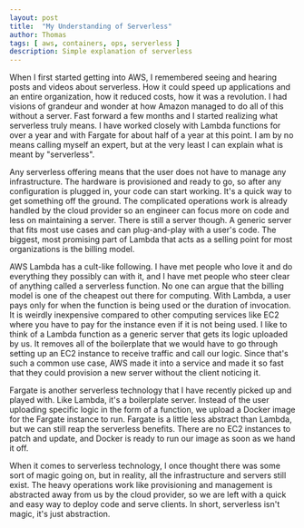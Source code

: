 ```yaml
---
layout: post
title:  "My Understanding of Serverless"
author: Thomas
tags: [ aws, containers, ops, serverless ]
description: Simple explanation of serverless
---
```

When I first started getting into AWS, I remembered seeing and hearing posts and videos about serverless. How it could speed up applications and an entire organization, how it reduced costs, how it was a revolution. I had visions of grandeur and wonder at how Amazon managed to do all of this without a server. Fast forward a few months and I started realizing what serverless truly means. I have worked closely with Lambda functions for over a year and with Fargate for about half of a year at this point. I am by no means calling myself an expert, but at the very least I can explain what is meant by "serverless".

Any serverless offering means that the user does not have to manage any infrastructure. The hardware is provisioned and ready to go, so after any configuration is plugged in, your code can start working. It's a quick way to get something off the ground. The complicated operations work is already handled by the cloud provider so an engineer can focus more on code and less on maintaining a server. There is still a server though. A generic server that fits most use cases and can plug-and-play with a user's code. The biggest, most promising part of Lambda that acts as a selling point for most organizations is the billing model.

AWS Lambda has a cult-like following. I have met people who love it and do everything they possibly can with it, and I have met people who steer clear of anything called a serverless function. No one can argue that the billing model is one of the cheapest out there for computing. With Lambda, a user pays only for when the function is being used or the duration of invocation. It is weirdly inexpensive compared to other computing services like EC2 where you have to pay for the instance even if it is not being used. I like to think of a Lambda function as a generic server that gets its logic uploaded by us. It removes all of the boilerplate that we would have to go through setting up an EC2 instance to receive traffic and call our logic. Since that's such a common use case, AWS made it into a service and made it so fast that they could provision a new server without the client noticing it.

Fargate is another serverless technology that I have recently picked up and played with. Like Lambda, it's a boilerplate server. Instead of the user uploading specific logic in the form of a function, we upload a Docker image for the Fargate instance to run. Fargate is a little less abstract than Lambda, but we can still reap the serverless benefits. There are no EC2 instances to patch and update, and Docker is ready to run our image as soon as we hand it off.

When it comes to serverless technology, I once thought there was some sort of magic going on, but in reality, all the infrastructure and servers still exist. The heavy operations work like provisioning and management is abstracted away from us by the cloud provider, so we are left with a quick and easy way to deploy code and serve clients. In short, serverless isn't magic, it's just abstraction.